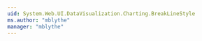 ```yaml
---
uid: System.Web.UI.DataVisualization.Charting.BreakLineStyle
ms.author: "mblythe"
manager: "mblythe"
---
```

